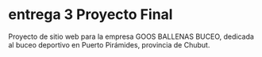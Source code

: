 # entrega 3 Proyecto Final

Proyecto de sitio web para la empresa GOOS BALLENAS BUCEO, dedicada al buceo deportivo en Puerto Pirámides, provincia de Chubut.
